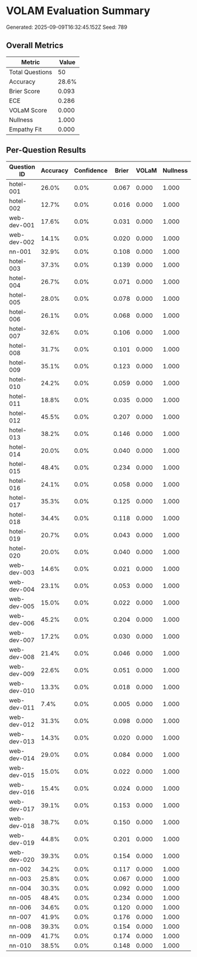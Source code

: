 # VOLAM Evaluation Summary
Generated: 2025-09-09T16:32:45.152Z
Seed: 789

## Overall Metrics

| Metric | Value |
|--------|-------|
| Total Questions | 50 |
| Accuracy | 28.6% |
| Brier Score | 0.093 |
| ECE | 0.286 |
| VOLaM Score | 0.000 |
| Nullness | 1.000 |
| Empathy Fit | 0.000 |

## Per-Question Results

| Question ID | Accuracy | Confidence | Brier | VOLaM | Nullness | Empathy |
|-------------|----------|------------|-------|-------|----------|---------|
| hotel-001 | 26.0% | 0.0% | 0.067 | 0.000 | 1.000 | 0.000 |
| hotel-002 | 12.7% | 0.0% | 0.016 | 0.000 | 1.000 | 0.000 |
| web-dev-001 | 17.6% | 0.0% | 0.031 | 0.000 | 1.000 | 0.000 |
| web-dev-002 | 14.1% | 0.0% | 0.020 | 0.000 | 1.000 | 0.000 |
| nn-001 | 32.9% | 0.0% | 0.108 | 0.000 | 1.000 | 0.000 |
| hotel-003 | 37.3% | 0.0% | 0.139 | 0.000 | 1.000 | 0.000 |
| hotel-004 | 26.7% | 0.0% | 0.071 | 0.000 | 1.000 | 0.000 |
| hotel-005 | 28.0% | 0.0% | 0.078 | 0.000 | 1.000 | 0.000 |
| hotel-006 | 26.1% | 0.0% | 0.068 | 0.000 | 1.000 | 0.000 |
| hotel-007 | 32.6% | 0.0% | 0.106 | 0.000 | 1.000 | 0.000 |
| hotel-008 | 31.7% | 0.0% | 0.101 | 0.000 | 1.000 | 0.000 |
| hotel-009 | 35.1% | 0.0% | 0.123 | 0.000 | 1.000 | 0.000 |
| hotel-010 | 24.2% | 0.0% | 0.059 | 0.000 | 1.000 | 0.000 |
| hotel-011 | 18.8% | 0.0% | 0.035 | 0.000 | 1.000 | 0.000 |
| hotel-012 | 45.5% | 0.0% | 0.207 | 0.000 | 1.000 | 0.000 |
| hotel-013 | 38.2% | 0.0% | 0.146 | 0.000 | 1.000 | 0.000 |
| hotel-014 | 20.0% | 0.0% | 0.040 | 0.000 | 1.000 | 0.000 |
| hotel-015 | 48.4% | 0.0% | 0.234 | 0.000 | 1.000 | 0.000 |
| hotel-016 | 24.1% | 0.0% | 0.058 | 0.000 | 1.000 | 0.000 |
| hotel-017 | 35.3% | 0.0% | 0.125 | 0.000 | 1.000 | 0.000 |
| hotel-018 | 34.4% | 0.0% | 0.118 | 0.000 | 1.000 | 0.000 |
| hotel-019 | 20.7% | 0.0% | 0.043 | 0.000 | 1.000 | 0.000 |
| hotel-020 | 20.0% | 0.0% | 0.040 | 0.000 | 1.000 | 0.000 |
| web-dev-003 | 14.6% | 0.0% | 0.021 | 0.000 | 1.000 | 0.000 |
| web-dev-004 | 23.1% | 0.0% | 0.053 | 0.000 | 1.000 | 0.000 |
| web-dev-005 | 15.0% | 0.0% | 0.022 | 0.000 | 1.000 | 0.000 |
| web-dev-006 | 45.2% | 0.0% | 0.204 | 0.000 | 1.000 | 0.000 |
| web-dev-007 | 17.2% | 0.0% | 0.030 | 0.000 | 1.000 | 0.000 |
| web-dev-008 | 21.4% | 0.0% | 0.046 | 0.000 | 1.000 | 0.000 |
| web-dev-009 | 22.6% | 0.0% | 0.051 | 0.000 | 1.000 | 0.000 |
| web-dev-010 | 13.3% | 0.0% | 0.018 | 0.000 | 1.000 | 0.000 |
| web-dev-011 | 7.4% | 0.0% | 0.005 | 0.000 | 1.000 | 0.000 |
| web-dev-012 | 31.3% | 0.0% | 0.098 | 0.000 | 1.000 | 0.000 |
| web-dev-013 | 14.3% | 0.0% | 0.020 | 0.000 | 1.000 | 0.000 |
| web-dev-014 | 29.0% | 0.0% | 0.084 | 0.000 | 1.000 | 0.000 |
| web-dev-015 | 15.0% | 0.0% | 0.022 | 0.000 | 1.000 | 0.000 |
| web-dev-016 | 15.4% | 0.0% | 0.024 | 0.000 | 1.000 | 0.000 |
| web-dev-017 | 39.1% | 0.0% | 0.153 | 0.000 | 1.000 | 0.000 |
| web-dev-018 | 38.7% | 0.0% | 0.150 | 0.000 | 1.000 | 0.000 |
| web-dev-019 | 44.8% | 0.0% | 0.201 | 0.000 | 1.000 | 0.000 |
| web-dev-020 | 39.3% | 0.0% | 0.154 | 0.000 | 1.000 | 0.000 |
| nn-002 | 34.2% | 0.0% | 0.117 | 0.000 | 1.000 | 0.000 |
| nn-003 | 25.8% | 0.0% | 0.067 | 0.000 | 1.000 | 0.000 |
| nn-004 | 30.3% | 0.0% | 0.092 | 0.000 | 1.000 | 0.000 |
| nn-005 | 48.4% | 0.0% | 0.234 | 0.000 | 1.000 | 0.000 |
| nn-006 | 34.6% | 0.0% | 0.120 | 0.000 | 1.000 | 0.000 |
| nn-007 | 41.9% | 0.0% | 0.176 | 0.000 | 1.000 | 0.000 |
| nn-008 | 39.3% | 0.0% | 0.154 | 0.000 | 1.000 | 0.000 |
| nn-009 | 41.7% | 0.0% | 0.174 | 0.000 | 1.000 | 0.000 |
| nn-010 | 38.5% | 0.0% | 0.148 | 0.000 | 1.000 | 0.000 |